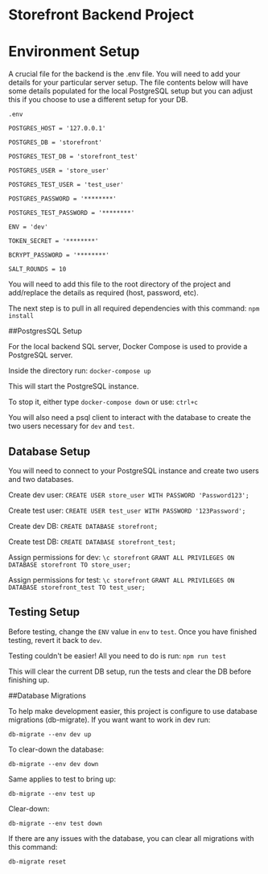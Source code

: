 # Storefront Backend Project

# Environment Setup

A crucial file for the backend is the .env file. You will need to add your details for your particular server setup. The file contents below will have some details populated for the local PostgreSQL setup but you can adjust this if you choose to use a different setup for your DB.

`.env`

    POSTGRES_HOST = '127.0.0.1'
    
    POSTGRES_DB = 'storefront'
    
    POSTGRES_TEST_DB = 'storefront_test'
    
    POSTGRES_USER = 'store_user'
    
    POSTGRES_TEST_USER = 'test_user'
    
    POSTGRES_PASSWORD = '********'
    
    POSTGRES_TEST_PASSWORD = '********'
    
    ENV = 'dev'
    
    TOKEN_SECRET = '********'
    
    BCRYPT_PASSWORD = '********'
    
    SALT_ROUNDS = 10



You will need to add this file to the root directory of the project and add/replace the details as required (host, password, etc).

The next step is to pull in all required dependencies with this command: `npm install`

##PostgresSQL Setup

For the local backend SQL server, Docker Compose is used to provide a PostgreSQL server.

Inside the directory run: `docker-compose up`

This will start the PostgreSQL instance.

To stop it, either type `docker-compose down` or use: `ctrl+c`

You will also need a psql client to interact with the database to create the two users necessary for `dev` and `test`.

## Database Setup

You will need to connect to your PostgreSQL instance and create two users and two databases.

Create dev user: `CREATE USER store_user WITH PASSWORD 'Password123';`

Create test user: `CREATE USER test_user WITH PASSWORD '123Password';`

Create dev DB: `CREATE DATABASE storefront;`

Create test DB: `CREATE DATABASE storefront_test;`

Assign permissions for dev:
`\c storefront`
`GRANT ALL PRIVILEGES ON DATABASE storefront TO store_user;`

Assign permissions for test:
`\c storefront`
`GRANT ALL PRIVILEGES ON DATABASE storefront_test TO test_user;`

## Testing Setup

Before testing, change the `ENV` value in `env` to `test`. Once you have finished testing, revert it back to `dev`. 

Testing couldn't be easier! All you need to do is run: `npm run test`


This will clear the current DB setup, run the tests and clear the DB before finishing up.

##Database Migrations


To help make development easier, this project is configure to use database migrations (db-migrate). If you want want to work in dev run:

`db-migrate --env dev up`

To clear-down the database:

`db-migrate --env dev down`

Same applies to test to bring up:

`db-migrate --env test up`

Clear-down:

`db-migrate --env test down`

If there are any issues with the database, you can clear all migrations with this command:

`db-migrate reset`
